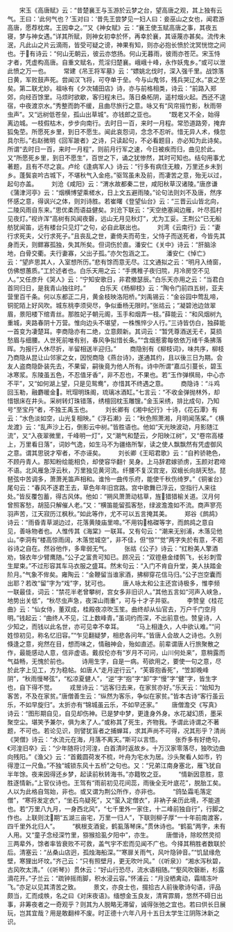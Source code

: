 <!-- { "loadSidebar": true } -->
　　宋玉《高唐赋》云：“昔楚襄王与玉游於云梦之台，望高唐之观，其上独有云气。王曰：‘此何气也？’玉对曰：‘昔先王尝梦见一妇人曰：妾巫山之女也，闻君游高唐，愿荐枕席。王因幸之。’”又《神女赋》云：“襄王使玉赋高唐之事，其夜五寝，梦与神女遇。”详其所赋，则神女初幸於怀，再幸於襄，其诬蔑亦甚矣。流传未泯，凡此山之片云滴雨，皆受可疑之谤，神果有知，则亦必抱长愤於沈冥恍惚之间也。于有诗云：“何山无朝云，彼云亦悠扬。何山无暮雨，彼雨亦苍茫。宋玉恃才者，凭虚构高唐。自重文赋名，荒淫归楚襄。峨峨十峰，永作妖鬼乡。”或可以泄此愤之万一也。
　　常建《吊王将军墓》云：“嫖姚北伐时，深入强千里。战馀落日黄，军败鼓声死。尝闻汉飞将，可夺单于垒。今与山鬼邻，残兵哭辽水。”哀之至矣。第二联尤妙。祖咏有《夕次辅田店》诗，亦与前格相类，诗云：“前路入郑郊，向经百馀里。马烦时欲歇，客归程未已。落日桑柘阴，遥村烟火起。西还不遑宿，中夜渡京水。”秀整而韵不缓，且曲尽旅行之意。咏又有“风帘摇竹影，秋雨带虫声”。又“远树低苍垒，孤山出草城”。亦钱郎之亚也。
　　“既老又不全，始得离边城。一枝假枯木，步步向南行。去时日一百，来时一月程。常恐道路旁，掩弃狐兔茔。所愿死乡里，到日不愿生。闻此哀怨词，念念不忍听。惜无异人术，倏忽具尔形。”右赵微明《回军跛者》之诗，只读起句，不必看题目，亦必知为此诗矣。所谓“去时日一百，来时一月程”，则前月行军之速，今日被疾而归，曲见於此。又“所愿死乡里，到日不愿生”，百世之下，诵之犹惨然，其时可知也。结句用事尤著题，且有不尽之哀。卢纶《逢病军人》诗云：“行多有病住无粮，万里还乡未到乡。蓬鬓哀吟古城下，不堪秋气入金疮。”驱驾虽未及前，而凄苦之意，殆无以过，起句亦盖。
　　刘沧《咸阳》云：“渭水故都秦二世，咸阳秋草汉诸陵。”唐彦谦《蒲津河亭》云：“烟横博望乘槎水，日上文五避雨陵。”论句法则刘不及唐，然序怀感之意，得讽兴之体，则刘诗胜。若崔曙《登望仙台》云：“三晋云山皆北向，二陵风雨自东来。”思优柔而语益健矣。刘沧下联云：“天空绝塞闻边雁，叶尽孤村见夜灯。”视许浑“高树有风闻夜磬，远山无月见秋灯”，尤为工妥。王荆公“已无船舫犹闻笛，远有楼台只见灯”之句，必自此联出也。
　　刘湾《云南行》云：“妻行求死夫，父行求死子。”且丧乱之世，妻倚夫而苟生，父恃子而送死者，今皆先其身而夭，则鳏寡孤独，失其所矣。但词伤於直。潘安仁《关中》诗云：“肝脑涂地，白骨交衢。夫行妻寡，父出子孤。”亦欠包涵之工。
　　潘安仁《悼亡》云：“望庐思其人，入室想所历。”悲有馀而意无尽。江文通拟之云：“明月入绮窗，仿佛想蕙质。”工於述者也。白乐天用之云：“手携稚子夜归院，月冷房空不见人。”又任彦升《哭人》云：“宁知安歌日，非君撤瑟辰。”白乐天亦用之云：“当君白首同归日，是我青山独往时。”
　　白乐天《杨柳枝》云：“陶令门前四五树，亚夫营里百千条。何以东都正二月，黄金枝映洛阳桥。”刘禹锡云：“金谷园中莺乱啼，铜驼陌上好风吹。城东桃李须臾尽，争似垂杨无限时。”张祜云；“凝碧池边敛翠眉，景阳楼下绾青丝。那胜妃子朝元阁，玉手和烟弄一枝。”薛能云：“和风烟树九重城，夹路春阴十万营。惟向边头不堪望，一株憔悴少人行。”三诗皆仿白，独薛能一首变为凄楚耳。李商隐亦有二绝，立意颇新。其词云：“暂凭尊酒送无そ，莫损愁眉与细腰。人世死前唯有别，春风争拟惜长条。”“含烟惹雾每依依万绪千条拂落晖。为报行人休尽折，半留相送半迎归。”
　　商隐别有《柳枝词》，味共序，柳枝乃商隐从昆让山邻家之女，因悦商隐《燕台诗》，遂通其约，且以後三日为期。会友人盗商隐卧装先去，不果留，嗣後竟为他人所有。诗中所谓“嘉瓜引蔓长，碧玉冰寒浆。东陵虽五色，不忍值牙香”，非不忍也，不果也。若“玉作弹棋局，中心亦不平”，又“如何湖上望，只是见鸳鸯”，亦惜其不终遇之意。
　　商隐诗：“斗鸡回玉勒，融麝暖金。玳瑁明珠阁，琉璃冰酒缸。”七言云：“不收金弹抛林外，却惜银床在井头。采树转灯珠错落，绣檀回枕玉雕锼。”金玉采绣，排比成句，乃知号“至宝丹”者，不独王禹玉也。
　　刘长卿有《湘中纪行》十诗，《花石潭》有云：“水色淡如空，山光复相映。”《浮石濑》云：“秋色照萧湘，月明闻荡桨。”《横龙渡》云：“乱声沙上石，倒影云中树。”皆胜语也。他如“天光映波动，月影随江流”，又“入夜翠微里，千峰明一灯”，又“潮气和楚云，夕阳映江树”，又“卷帘高楼上，万里看日落”，词妙气逸，如生马不为疆络所掣，读之使人飘飘然有凭虚御风之意。谓其思锐才窄者，不亦诬矣。
　　刘长卿《王昭君歌》云：“自矜骄艳色，不顾丹青人。那知粉绘能相负，却使容华翻忄吴身。上马辞君嫁骄虏，玉颜对君啼不语。北风雁急浮云秋，万里独见黄河流。纤腰不复汉宫宠，双蛾长向胡天愁。琵琶弦中苦调多，萧萧羌笛声相和。谁怜一曲传乐府，能使千秋伤绮罗。”《铜雀台》尾句云：“春风不逐君王去，草色年年旧宫路。宫中歌舞已浮云，空指行人来往处。”皆反覆包蓄，得古风体。他如：“朔风萧萧动枯草，旌猎猎榆关道。汉月何曾照客愁，胡笳只解催人老。”又：“横笛能留孤客愁，绿波澹澹如不流。商声寥亮羽声苦，江天寂历江枫秋。”如此等作，尤不可以五言掩其美。
　　郑谷《鹧鸪》诗云：“雨昏青草湖边过，花落黄陵庙里啼。”不用钩格磔等字，而鹧鸪之意自见，善咏物者也。人惟传其《海棠》一联耳。又有句云：“潮来无别浦，木落见他山。”李洞有“楼高惊雨阔，木落觉城空”，非不佳，但“惊”“觉”两字失於有意，不若谷诗之自在。然谷他作，多卑弱无气。
　　张祜《公子》诗云：“红粉美人擎酒劝，锦衣年少臂鹰随。”公子之富贵可知已。顾况云：“双镫悬金缕鹘飞，长衫刺雪生犀束。”不过形容其车马衣服之盛耳。然末句云：“入门不肯自升堂，美人扶踏金阶月。”气象不侔矣。雍陶云：“金鞭留当谁家酒，拂柳穿花信马归。”公子岂空囊而出耶？若改“留”字为“戏”字，犹可也。
　　唐人咏太和公主还宫诗极多，惟李频一联最佳，词云：“禁花半老曾攀树，宫女多非旧识人。”其他五言如“河声入峡急，地势出关低”，“秋尽虫声急，夜深山雨重”，可与十才子并驱。
　　李赞皇《桂花曲》云：“仙女侍，董双成，桂殿夜凉吹玉笙。曲终却从仙官去，万户千门空月明。”钱起云：“曲终人不见，江上数峰青。”虽词约而深，不出前意也。赞皇诗，人少知之，而钱以此名世，亦可见幸不幸耳。
　　“马上相逢久，人中欲认难。”“问姓惊初见，称名忆旧容。”“乍见翻疑梦，相悲各问年。”皆唐人会故人之诗也。久别倏逢之意，宛然在目，想而味之，情融神会，殆如直述。前辈谓唐人行旅聚散之作，最能感动人意，信非虚语。戴叔伦亦有“岁月不可问，山川何处来”，意稍露而气益畅，无愧於前也。
　　诗用生字，自是一病。苟欲用之，要使一句之意，尽於此字上见工，方为稳帖。如唐人“走月逆行云”，“芙蓉抱香死”，“笠卸晚峰阴”，“秋雨慢琴弦”，“松凉夏健人”，“逆”字“抱”字“卸”字“慢”字“健”字，皆生字也，自下得不觉。
　　戎昱诗云：“远客归去来，在家贫亦好。”乐天云：“始知为客苦，不及在家贫。”唐僧善生云：“纵然为客乐，争似在家贫。”皆本古诗“客行虽云乐，不如早旋归”。太折亦有“锦城虽云乐，不如早还家。”
　　唐僧澹交《写真》诗云：“图形期自见，自见却伤神。已是梦中梦，更逢身外身。水花凝幻质，墨采聚空尘。堪笑予兼尔，俱为未了人。”或称其了死生，齐物我。予谓此诗谓之不著题，不可也。若论见识，则譬犹盲者之捕蝉耳，求其声尚不可得，况其形乎？清尚《哭僧》诗云：“水流元在海，月落不离天。”斯可以言悟。
　　张乔多有好绝句，《河湟旧卒》云：“少年随将讨河湟，白首清时返故乡。十万汉家零落尽，独吹边曲向残阳。”《渔父》云：“首戴圆荷发不梳，叶舟为宅水为居。沙头聚看人如市，钓得澄江一尺鱼。”不独“城锁东风十五桥”之句也。又：“兄弟江南身塞北，雁飞犹自半年馀。夜来因得还乡梦，起读前秋转海书。”亦籍牧之亚。
　　“情新因意胜，意胜逐情新。”上官仪诗也。王驾有“雨前初见花间蕊，雨後全无叶底花”，脱胎工矣。人以为此格自驾始，非也。或又谓为荆公所作，亦非也。
　　“鸽坠霜毛落定僧”，“寒将发定衣”，“坐石鸟疑死”，又“萤入定僧衣”，非衲子亲历此境，不能道也。若“万里八九月，一身西北风”，“七千里外一家住，十二峰前独自行”，行脚之作也。上联则沈期“五湖三亩宅，万里一归人”，下联则柳子厚“一十年前南渡客，四千里外北归人”。
　　“枫根支酒瓮，鹤虱落琴床。”贯休诗也。“鹤虱”两字，未有人用。又“童子念经深竹里，猕猴拾虱夕阳中”，亦生。
　　唐僧诗，除皎然灵彻三两辈外，馀者率皆衰败不可救，盖气宇不宏而见闻不广也。今择其稍胜者数联於后。清塞云：“丛桑山店迥，孤烛海船深。”“寒扉关雨气，风叶隐钟音。”“饥鼠缘危壁，寒狸出坏坟。”齐己云：“只有照壁月，更无吹叶风。”（《听泉》）“湘水泻秋碧，古风吹太清。”（《听琴》）贯休云：“好山行恐尽，流水语相随。”“壑风吹磬断，杉露滴花开。”子兰云：“疏钟摇雨脚，积水浸云容。”怀浦云：“月没栖禽动，霜晴冻叶飞。”亦足以见其清苦之致。
　　景文，亦良士也，掇拾古人前後歌诗句语，评品颇当，汇而成帙，名之曰《对床夜语》。缅想金玉良友，清宵霏屑，悠然不碍日出事，非筹夜者之一奇观乎？则其为人脱略无滞留，诚得张弛之宜也。若曰供长日展玩，岂其宜哉？用是敢翻梓不废。时正德十六年八月十五日太学生江阴陈沐新之识。
